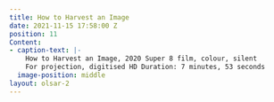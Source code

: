 ```yaml
---
title: How to Harvest an Image
date: 2021-11-15 17:58:00 Z
position: 11
Content:
- caption-text: |-
    How to Harvest an Image, 2020 Super 8 film, colour, silent
    For projection, digitised HD Duration: 7 minutes, 53 seconds
  image-position: middle
layout: olsar-2
---
```


